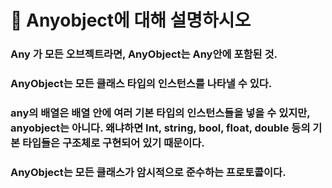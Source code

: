 # 🐥 Anyobject에 대해 설명하시오





### Any 가 모든 오브젝트라면, AnyObject는 Any안에 포함된 것.

### AnyObject는 모든 클래스 타입의 인스턴스를 나타낼 수 있다.

### any의 배열은 배열 안에 여러 기본 타입의 인스턴스들을 넣을 수 있지만, anyobject는 아니다. 왜냐하면 Int, string, bool, float, double 등의 기본 타입들은 구조체로 구현되어 있기 때문이다.

### AnyObject는 모든 클래스가 암시적으로 준수하는 프로토콜이다.

